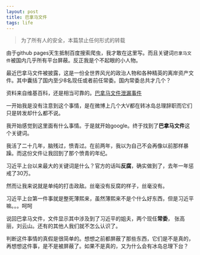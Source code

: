 ```yaml
---
layout: post
title: 巴拿马文件
tags: life
---
```


> 为了所有人的安全，本篇禁止任何形式的转载

由于github pages天生抵制百度搜索爬虫，我才敢在这里写。而且关键词`巴拿马文件`被国内几乎所有平台屏蔽。反正我是个不起眼的小人物。

最近巴拿马文件被披露，这是一份全世界风光的政治人物和各种精英的离岸资产文件。其中囊括了国内至少8名现任或者前任常委。国内常委总共才几个？

资料来自维基百科，还是相当可靠的。[巴拿马文件泄漏事件](https://zh.wikipedia.org/wiki/%E5%B7%B4%E6%8B%BF%E9%A6%AC%E6%96%87%E4%BB%B6%E6%B4%A9%E6%BC%8F%E4%BA%8B%E4%BB%B6)

一开始我是没有注意到这个事情，是在微博上几个大V都在转冰岛总理辞职而它们只是转发却什么都不说。

我开始感觉到这里面有什么事情。于是就开始google。终于找到了**巴拿马文件**这个关键词。

我活了二十几年，脑残过，愤青过。在前两年，我以为自己不会再像以前那样暴躁。而这份文件让我回到了那个愤青的年纪。

习近平上台以来最大的关键词是什么？官方的话叫**反腐**，确实做到了，去年一年惩戒了30万。

然而让我来说就是单纯的打击政敌。丝毫没有反腐的样子，丝毫没有。

习近平上台第一件事就是整死薄熙来，虽然薄熙来不是个什么好东西，但是习近平嘛。。。呵呵

说回巴拿马文件，文件显示其中涉及到了习近平的姐夫，两个现任**常委**， 张高丽，刘云山。还有的其他人我们就不怎么认识了。

判断这件事情的真假是很简单的。想想之前都屏蔽了那些东西，它们是不是真的，再想想这件事，是不是被屏蔽了。如果不是真的，又为什么会有冰岛总理下台？
